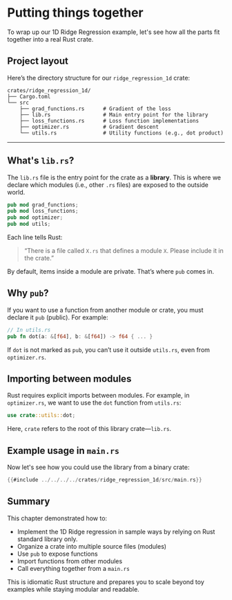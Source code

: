 # Putting things together

To wrap up our 1D Ridge Regression example, let's see how all the parts fit together into a real Rust crate.

## Project layout

Here’s the directory structure for our `ridge_regression_1d` crate:

```text
crates/ridge_regression_1d/
├── Cargo.toml
└── src
    ├── grad_functions.rs      # Gradient of the loss
    ├── lib.rs                 # Main entry point for the library
    ├── loss_functions.rs      # Loss function implementations
    ├── optimizer.rs           # Gradient descent
    └── utils.rs               # Utility functions (e.g., dot product)
```

---

## What's `lib.rs`?

The `lib.rs` file is the entry point for the crate as a **library**. This is where we declare which modules (i.e., other `.rs` files) are exposed to the outside world.

```rust
pub mod grad_functions;
pub mod loss_functions;
pub mod optimizer;
pub mod utils;
```

Each line tells Rust:

> “There is a file called `X.rs` that defines a module `X`. Please include it in the crate.”

By default, items inside a module are private. That’s where `pub` comes in.


## Why `pub`?

If you want to use a function from another module or crate, you must declare it `pub` (public). For example:

```rust
// In utils.rs
pub fn dot(a: &[f64], b: &[f64]) -> f64 { ... }
```

If `dot` is not marked as `pub`, you can’t use it outside `utils.rs`, even from `optimizer.rs`.

## Importing between modules

Rust requires explicit imports between modules. For example, in `optimizer.rs`, we want to use the `dot` function from `utils.rs`:

```rust
use crate::utils::dot;
```

Here, `crate` refers to the root of this library crate—`lib.rs`.


## Example usage in `main.rs`

Now let's see how you could use the library from a binary crate:

```rust
{{#include ../../../../crates/ridge_regression_1d/src/main.rs}}
```

## Summary

This chapter demonstrated how to:

- Implement the 1D Ridge regression in sample ways by relying on Rust standard library only.
- Organize a crate into multiple source files (modules)
- Use `pub` to expose functions
- Import functions from other modules
- Call everything together from a `main.rs`

This is idiomatic Rust structure and prepares you to scale beyond toy examples while staying modular and readable.
